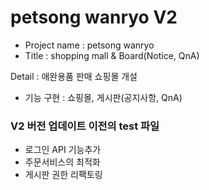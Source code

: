 # petsong wanryo V2
- Project name : petsong wanryo
- Title : shopping mall & Board(Notice, QnA)

Detail : 애완용품 판매 쇼핑몰 개설
- 기능 구현 : 쇼핑몰, 게시판(공지사항, QnA)


### V2 버전 업데이트 이전의 test 파일
- 로그인 API 기능추가
- 주문서비스의 최적화
- 게시판 권한 리팩토링
